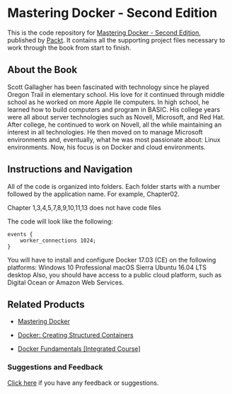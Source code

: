 # Mastering Docker - Second Edition
This is the code repository for [Mastering Docker - Second Edition](https://www.packtpub.com/virtualization-and-cloud/mastering-docker-second-edition?utm_source=github&utm_medium=repository&utm_campaign=9781787280243), published by [Packt](https://www.packtpub.com/?utm_source=github). It contains all the supporting project files necessary to work through the book from start to finish.
## About the Book
Scott Gallagher has been fascinated with technology since he played Oregon Trail in elementary school. His love for it continued through middle school as he worked on more Apple IIe computers. In high school, he learned how to build computers and program in BASIC. His college years were all about server technologies such as Novell, Microsoft, and Red Hat. After college, he continued to work on Novell, all the while maintaining an interest in all technologies. He then moved on to manage Microsoft environments and, eventually, what he was most passionate about: Linux environments. Now, his focus is on Docker and cloud environments.
## Instructions and Navigation
All of the code is organized into folders. Each folder starts with a number followed by the application name. For example, Chapter02.

Chapter 1,3,4,5,7,8,9,10,11,13 does not have code files

The code will look like the following:
```
events {
    worker_connections 1024;
}
```

You will have to install and configure Docker 17.03 (CE) on the following platforms:
Windows 10 Professional
macOS Sierra
Ubuntu 16.04 LTS desktop
Also, you should have access to a public cloud platform, such as Digital Ocean or Amazon
Web Services.

## Related Products
* [Mastering Docker](https://www.packtpub.com/virtualization-and-cloud/mastering-docker?utm_source=github&utm_medium=repository&utm_campaign=9781785287039)

* [Docker: Creating Structured Containers](https://www.packtpub.com/virtualization-and-cloud/docker-creating-structured-containers?utm_source=github&utm_medium=repository&utm_campaign=9781786465931)

* [Docker Fundamentals [Integrated Course]](https://www.packtpub.com/virtualization-and-cloud/docker-fundamentals-integrated-course?utm_source=github&utm_medium=repository&utm_campaign=9781788399821)

### Suggestions and Feedback
[Click here](https://docs.google.com/forms/d/e/1FAIpQLSe5qwunkGf6PUvzPirPDtuy1Du5Rlzew23UBp2S-P3wB-GcwQ/viewform) if you have any feedback or suggestions.
